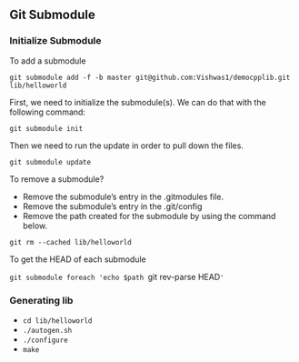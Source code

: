 ## Git Submodule 

### Initialize Submodule

To add a submodule 

`git submodule add -f -b master git@github.com:Vishwas1/democpplib.git lib/helloworld`

First, we need to initialize the submodule(s). We can do that with the following command:

`git submodule init`

Then we need to run the update in order to pull down the files.

`git submodule update`

To remove a submodule?

- Remove the submodule’s entry in the .gitmodules file.
- Remove the submodule’s entry in the .git/config
- Remove the path created for the submodule by using the command below.

`git rm --cached lib/helloworld`

To get the HEAD of each submodule

`git submodule foreach 'echo $path `git rev-parse HEAD`'`

### Generating lib

- `cd lib/helloworld`
- `./autogen.sh`
- `./configure`
- `make`
















